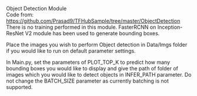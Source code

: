 Object Detection Module  
Code from: https://github.com/Prasad9/TFHubSample/tree/master/ObjectDetection
There is no training performed in this module. FasterRCNN on Inception-ResNet V2 module has been used to generate bounding boxes.

Place the images you wish to perform Object detection in Data/Imgs folder if you would like to run on default parameter settings.

In Main.py, set the parameters of PLOT_TOP_K to predict how many bounding boxes you would like to display and give the path of folder of images which you would like to detect objects in INFER_PATH parameter. Do not change the BATCH_SIZE parameter as currently batching is not supported.